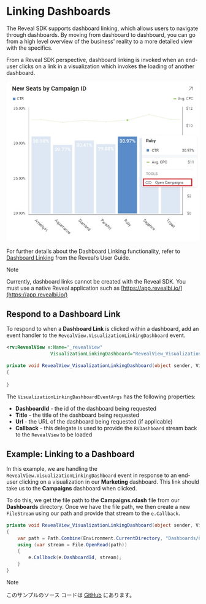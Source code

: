 # Linking Dashboards

The Reveal SDK supports dashboard linking, which allows users to navigate through dashboards. By moving from dashboard to dashboard, you can go from a high level overview of the business' reality to a more detailed view with the specifics.

From a Reveal SDK perspective, dashboard linking is invoked when an end-user clicks on a link in a visualization which invokes the loading of another dashboard.

![](images/linking-open-campaigns.jpg)

For further details about the Dashboard Linking functionality, refer to [Dashboard Linking](../dashboards/dashboard-linking.md) from the Reveal’s User Guide.

> [!NOTE]
> Currently, dashboard links cannot be created with the Reveal SDK. You must use a native Reveal application such as [https://app.revealbi.io/](https://app.revealbi.io/)

## Respond to a Dashboard Link

To respond to when a **Dashboard Link** is clicked within a dashboard, add an event handler to the `RevealView.VisualizationLinkingDashboard` event.

```xml
<rv:RevealView x:Name="_revealView" 
                VisualizationLinkingDashboard="RevealView_VisualizationLinkingDashboard" />
```

```cs
private void RevealView_VisualizationLinkingDashboard(object sender, VisualizationLinkingDashboardEventArgs e)
{

}
```
The `VisualizationLinkingDashboardEventArgs` has the following properties:
- **DashboardId** - the id of the dashboard being requested
- **Title** - the title of the dashboard being requested
- **Url** - the URL of the dashboard being requested (if applicable)
- **Callback** - this delegate is used to provide the `RVDashboard` stream back to the `RevealView` to be loaded

## Example: Linking to a Dashboard

In this example, we are handling the `RevealView.VisualizationLinkingDashboard` event in response to an end-user clicking on a visualization in our **Marketing** dashboard. This link should take us to the **Campaigns** dashboard when clicked.

To do this, we get the file path to the **Campaigns.rdash** file from our **Dashboards** directory. Once we have the file path, we then create a new `FileStream` using our path and provide that stream to the `e.Callback`.

```cs
private void RevealView_VisualizationLinkingDashboard(object sender, VisualizationLinkingDashboardEventArgs e)
{
    var path = Path.Combine(Environment.CurrentDirectory, "Dashboards/Campaigns.rdash");
    using (var stream = File.OpenRead(path))
    {
        e.Callback(e.DashboardId, stream);
    }
}
```

> [!NOTE]
> このサンプルのソース コードは [GitHub](https://github.com/RevealBi/sdk-samples-wpf/tree/master/LinkingDashboards) にあります。